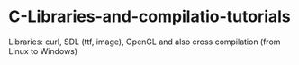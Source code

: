 # C-Libraries-and-compilatio-tutorials
Libraries: curl, SDL (ttf, image), OpenGL and also cross compilation (from Linux to Windows)
